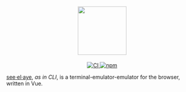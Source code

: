 <a href="https://seeelaye.vercel.app">
  <h1 align="center">
    <img height="128px" src="https://seeelaye.vercel.app/seeelaye.svg"/>
  </h1>
</a>

<p align="center">
  <a href="https://github.com/dhruvkb/seeelaye/actions/workflows/ci.yml">
    <img src="https://github.com/dhruvkb/seeelaye/actions/workflows/ci.yml/badge.svg?branch=master" alt="CI"/>
  </a>
  <a href="https://www.npmjs.com/package/seeelaye">
    <img src="https://img.shields.io/npm/v/seeelaye" alt="npm"/>
  </a>
</p>

[see·el·aye](https://seeelaye.vercel.app), _as in CLI_, is a terminal-emulator-emulator for the browser,
written in Vue.

